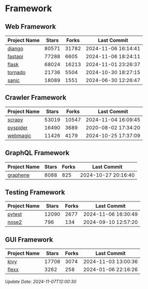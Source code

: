 # Framework

## Web Framework
| Project Name | Stars | Forks | Last Commit |
| ------------ | ----- | ----- | ----------- |
| [django](https://github.com/django/django) | 80571 | 31782 | 2024-11-06 16:14:41 |
| [fastapi](https://github.com/fastapi/fastapi) | 77288 | 6605 | 2024-11-06 18:24:11 |
| [flask](https://github.com/pallets/flask) | 68024 | 16213 | 2024-11-01 23:26:37 |
| [tornado](https://github.com/tornadoweb/tornado) | 21736 | 5504 | 2024-10-30 18:27:15 |
| [sanic](https://github.com/sanic-org/sanic) | 18089 | 1551 | 2024-06-30 12:26:47 |

## Crawler Framework
| Project Name | Stars | Forks | Last Commit |
| ------------ | ----- | ----- | ----------- |
| [scrapy](https://github.com/scrapy/scrapy) | 53019 | 10547 | 2024-11-04 16:09:45 |
| [pyspider](https://github.com/binux/pyspider) | 16490 | 3689 | 2020-08-02 17:34:20 |
| [webmagic](https://github.com/code4craft/webmagic) | 11426 | 4179 | 2024-10-25 17:37:09 |

## GraphQL Framework
| Project Name | Stars | Forks | Last Commit |
| ------------ | ----- | ----- | ----------- |
| [graphene](https://github.com/graphql-python/graphene) | 8088 | 825 | 2024-10-27 20:16:40 |

## Testing Framework
| Project Name | Stars | Forks | Last Commit |
| ------------ | ----- | ----- | ----------- |
| [pytest](https://github.com/pytest-dev/pytest) | 12090 | 2677 | 2024-11-06 16:30:49 |
| [nose2](https://github.com/nose-devs/nose2) | 796 | 134 | 2024-09-10 12:57:20 |

## GUI Framework
| Project Name | Stars | Forks | Last Commit |
| ------------ | ----- | ----- | ----------- |
| [kivy](https://github.com/kivy/kivy) | 17708 | 3074 | 2024-11-03 13:00:36 |
| [flexx](https://github.com/flexxui/flexx) | 3262 | 258 | 2024-01-06 22:16:26 |

*Update Date: 2024-11-07T12:00:30*